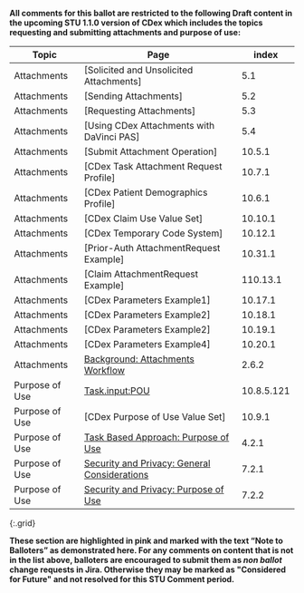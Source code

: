 <div markdown="1" class="note-to-balloters">

**All comments for this ballot are restricted to the following Draft content in the upcoming STU 1.1.0 version of CDex which includes the topics requesting and submitting attachments and purpose of use:**

| Topic | Page | index |
|---|---------|---|
| Attachments | [Solicited and Unsolicited Attachments] | 5.1 |
| Attachments | [Sending Attachments] | 5.2 |
| Attachments | [Requesting Attachments] | 5.3 |
| Attachments | [Using CDex Attachments with DaVinci PAS] | 5.4 |
| Attachments | [Submit Attachment Operation] | 10.5.1 |
| Attachments | [CDex Task Attachment Request Profile] | 10.7.1 |
| Attachments | [CDex Patient Demographics Profile] | 10.6.1 |
| Attachments | [CDex Claim Use Value Set] | 10.10.1 |
| Attachments | [CDex Temporary Code System] | 10.12.1 |
| Attachments | [Prior-Auth AttachmentRequest Example] | 10.31.1 |
| Attachments | [Claim AttachmentRequest Example] |110.13.1 |
| Attachments | [CDex Parameters Example1] | 10.17.1 |
| Attachments | [CDex Parameters Example2] | 10.18.1 |
| Attachments | [CDex Parameters Example2] | 10.19.1 |
| Attachments | [CDex Parameters Example4] | 10.20.1 |
| Attachments | [Background: Attachments Workflow](background.html#attachments-workflow) | 2.6.2 |
| Purpose of Use | [Task.input:POU](StructureDefinition-cdex-task-data-request-definitions.html#Task.input:POU) | 10.8.5.121 |
| Purpose of Use | [CDex Purpose of Use Value Set] | 10.9.1 |
| Purpose of Use | [Task Based Approach: Purpose of Use](task-based-approach.html#purpose-of-use) | 4.2.1 |
| Purpose of Use | [Security and Privacy: General Considerations](security.html#general-considerations) | 7.2.1 |
| Purpose of Use | [Security and Privacy: Purpose of Use](security.html#purpose-of-use) | 7.2.2 |
{:.grid}

**These section are highlighted in pink and marked with the text “Note to Balloters” as demonstrated here. For any comments on content that is not in the list above, balloters are encouraged to submit them as *non ballot* change requests in Jira. Otherwise they may be marked as "Considered for Future" and not resolved for this STU Comment period.**

</div>

<!-- <div markdown="1" class="stu-note">

The attachment transaction and purpose of use content is DRAFT. It has not yet undergone HL7 balloting. The appropriate pages and sections are preceded with a STU-Note indicating the draft content.

</div> -->